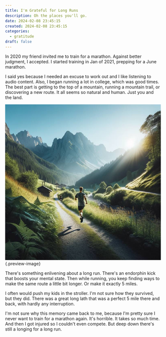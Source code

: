 ```yaml
---
title: I'm Grateful for Long Runs
description: Oh the places you'll go.
date: 2024-02-08 23:45:15
created: 2024-02-08 23:45:15
categories:
  - gratitude
draft: false
---
```

In 2020 my friend invited me to train for a marathon. Against better judgment, I accepted. I started training in Jan of 2021, prepping for a June marathon. 

I said yes because I needed an excuse to work out and I like listening to audio content. Also, I began running a lot in college, which was good times. The best part is getting to the top of a mountain, running a mountain trail, or discovering a new route. It all seems so natural and human. Just you and the land. 

![I actually did enjoy some beautiful scenery not too dissimilar to this while training.](../img/dalle-long-runs-wilderness.jpeg){.preview-image}

There's something enlivening about a long run. There's an endorphin kick that boosts your mental state. Then while running, you keep finding ways to make the same route a little bit longer. Or make it exactly 5 miles. 

I often would push my kids in the stroller. I'm not sure how they survived, but they did. There was a great long lath that was a perfect 5 mile there and back, with hardly any interruption. 

I'm not sure why this memory came back to me, because I'm pretty sure I never want to train for a marathon again. It's horrible. It takes so much time. And then I got injured so I couldn't even compete. But deep down there's still a longing for a long run. 
